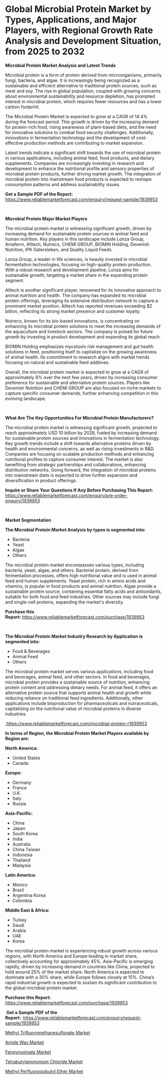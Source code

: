 <p><h1>Global Microbial Protein Market by Types, Applications, and Major Players, with Regional Growth Rate Analysis and Development Situation, from 2025 to 2032</h1></p><p><strong>Microbial Protein Market Analysis and Latest Trends</strong></p>
<p><p>Microbial protein is a form of protein derived from microorganisms, primarily fungi, bacteria, and algae. It is increasingly being recognized as a sustainable and efficient alternative to traditional protein sources, such as meat and soy. The rise in global population, coupled with growing concerns about environmental sustainability and resource depletion, has prompted interest in microbial protein, which requires fewer resources and has a lower carbon footprint.</p><p>The Microbial Protein Market is expected to grow at a CAGR of 14.4% during the forecast period. This growth is driven by the increasing demand for protein-rich food, rising awareness of plant-based diets, and the need for innovative solutions to combat food security challenges. Additionally, innovations in fermentation technology and the development of cost-effective production methods are contributing to market expansion.</p><p>Latest trends indicate a significant shift towards the use of microbial protein in various applications, including animal feed, food products, and dietary supplements. Companies are increasingly investing in research and development to enhance the nutritional profile and sensory properties of microbial protein products, further driving market growth. The integration of microbial protein into mainstream food products is expected to reshape consumption patterns and address sustainability issues.</p></p>
<p><strong>Get a Sample PDF of the Report:&nbsp;</strong> <a href="https://www.reliablemarketforecast.com/enquiry/request-sample/1939953?utm_campaign=1169&utm_medium=2&utm_source=Github&utm_content=ia&utm_term=31032025&utm_id=microbial-protein">https://www.reliablemarketforecast.com/enquiry/request-sample/1939953</a></p>
<p>&nbsp;</p>
<p><strong>Microbial Protein Major Market Players</strong></p>
<p><p>The microbial protein market is witnessing significant growth, driven by increasing demand for sustainable protein sources in animal feed and human nutrition. Key players in this landscape include Lonza Group, Amaferm, Alltech, Nutreco, CHEMI GROUP, BIOMIN Holding, Devenish Nutrition, IPK Gatersleben, and Quality Liquid Feeds.</p><p>Lonza Group, a leader in life sciences, is heavily invested in microbial fermentation technologies, focusing on high-quality protein production. With a robust research and development pipeline, Lonza aims for sustainable growth, targeting a market share in the expanding protein segment. </p><p>Alltech is another significant player, renowned for its innovative approach to animal nutrition and health. The company has expanded its microbial protein offerings, leveraging its extensive distribution network to capture a prominent market position. Alltech has reported revenues exceeding $2 billion, reflecting its strong market presence and customer loyalty.</p><p>Nutreco, known for its bio-based innovations, is concentrating on enhancing its microbial protein solutions to meet the increasing demands of the aquaculture and livestock sectors. The company is poised for future growth by investing in product development and expanding its global reach. </p><p>BIOMIN Holding emphasizes mycotoxin risk management and gut health solutions in feed, positioning itself to capitalize on the growing awareness of animal health. Its commitment to research aligns with market trends focusing on natural and sustainable feed additives.</p><p>Overall, the microbial protein market is expected to grow at a CAGR of approximately 8% over the next few years, driven by increasing consumer preference for sustainable and alternative protein sources. Players like Devenish Nutrition and CHEMI GROUP are also focused on niche markets to capture specific consumer demands, further enhancing competition in this evolving landscape.</p></p>
<p>&nbsp;</p>
<p><strong>What Are The Key Opportunities For Microbial Protein Manufacturers?</strong></p>
<p><p>The microbial protein market is witnessing significant growth, projected to reach approximately USD 10 billion by 2028, fueled by increasing demand for sustainable protein sources and innovations in fermentation technology. Key growth trends include a shift towards alternative proteins driven by health and environmental concerns, as well as rising investments in R&D. Companies are focusing on scalable production methods and enhancing nutritional profiles to capture consumer interest. The market is also benefiting from strategic partnerships and collaborations, enhancing distribution networks. Going forward, the integration of microbial proteins into mainstream diets is expected to drive further expansion and diversification in product offerings.</p></p>
<p><strong>Inquire or Share Your Questions If Any Before Purchasing This Report:</strong> <a href="https://www.reliablemarketforecast.com/enquiry/pre-order-enquiry/1939953?utm_campaign=1169&utm_medium=2&utm_source=Github&utm_content=ia&utm_term=31032025&utm_id=microbial-protein">https://www.reliablemarketforecast.com/enquiry/pre-order-enquiry/1939953</a></p>
<p>&nbsp;</p>
<p><strong>Market Segmentation</strong></p>
<p><strong>The Microbial Protein Market Analysis by types is segmented into:</strong></p>
<p><ul><li>Bacteria</li><li>Yeast</li><li>Algae</li><li>Others</li></ul></p>
<p><p>The microbial protein market encompasses various types, including bacteria, yeast, algae, and others. Bacterial protein, derived from fermentation processes, offers high nutritional value and is used in animal feed and human supplements. Yeast protein, rich in amino acids and vitamins, is popular in food products and animal nutrition. Algae provide a sustainable protein source, containing essential fatty acids and antioxidants, suitable for both food and feed industries. Other sources may include fungi and single-cell proteins, expanding the market's diversity.</p></p>
<p><strong>Purchase this Report:&nbsp;</strong><a href="https://www.reliablemarketforecast.com/purchase/1939953?utm_campaign=1169&utm_medium=2&utm_source=Github&utm_content=ia&utm_term=31032025&utm_id=microbial-protein">https://www.reliablemarketforecast.com/purchase/1939953</a></p>
<p>&nbsp;</p>
<p><strong>The Microbial Protein Market Industry Research by Application is segmented into:</strong></p>
<p><ul><li>Food & Beverages</li><li>Animal Feed</li><li>Others</li></ul></p>
<p><p>The microbial protein market serves various applications, including food and beverages, animal feed, and other sectors. In food and beverages, microbial protein provides a sustainable source of nutrition, enhancing protein content and addressing dietary needs. For animal feed, it offers an alternative protein source that supports animal health and growth while reducing reliance on traditional feed ingredients. Additionally, other applications include bioproduction for pharmaceuticals and nutraceuticals, capitalizing on the nutritional value of microbial proteins in diverse industries.</p></p>
<p><a href="https://www.reliablemarketforecast.com/microbial-protein-r1939953?utm_campaign=1169&utm_medium=2&utm_source=Github&utm_content=ia&utm_term=31032025&utm_id=microbial-protein">&nbsp;https://www.reliablemarketforecast.com/microbial-protein-r1939953</a></p>
<p><strong>In terms of Region, the Microbial Protein Market Players available by Region are:</strong></p>
<p>
    <p> <strong> North America: </strong>
        <ul>
            <li>United States</li>
            <li>Canada</li>
        </ul>
        </p> 
    <p> <strong> Europe: </strong>
        <ul>
            <li>Germany</li>
            <li>France</li>
            <li>U.K.</li>
            <li>Italy</li>
            <li>Russia</li>
        </ul>
        </p> 
    <p> <strong> Asia-Pacific: </strong>
        <ul>
            <li>China</li>
            <li>Japan</li>
            <li>South Korea</li>
            <li>India</li>
            <li>Australia</li>
            <li>China Taiwan</li>
            <li>Indonesia</li>
            <li>Thailand</li>
            <li>Malaysia</li>
        </ul>
        </p> 
    <p> <strong> Latin America: </strong>
        <ul>
            <li>Mexico</li>
            <li>Brazil</li>
            <li>Argentina Korea</li>
            <li>Colombia</li>
        </ul>
        </p> 
    <p> <strong> Middle East & Africa: </strong>
        <ul>
            <li>Turkey</li>
            <li>Saudi</li>
            <li>Arabia</li>
            <li>UAE</li>
            <li>Korea</li>
        </ul>
    </p>
    </p>
<p><p>The microbial protein market is experiencing robust growth across various regions, with North America and Europe leading in market share, collectively accounting for approximately 45%. Asia-Pacific is emerging rapidly, driven by increasing demand in countries like China, projected to hold around 25% of the market share. North America is expected to dominate with a 30% share, while Europe follows closely at 15%. China’s rapid industrial growth is expected to sustain its significant contribution to the global microbial protein market.</p></p>
<p><strong>Purchase this Report: </strong><a href="https://www.reliablemarketforecast.com/purchase/1939953?utm_campaign=1169&utm_medium=2&utm_source=Github&utm_content=ia&utm_term=31032025&utm_id=microbial-protein">https://www.reliablemarketforecast.com/purchase/1939953</a></p>
<p>&nbsp;<strong>Get a Sample PDF of the Report:&nbsp;&nbsp;</strong><a href="https://www.reliablemarketforecast.com/enquiry/request-sample/1939953?utm_campaign=1169&utm_medium=2&utm_source=Github&utm_content=ia&utm_term=31032025&utm_id=microbial-protein">https://www.reliablemarketforecast.com/enquiry/request-sample/1939953</a></p>
<p><strong></strong></p>
<p><p><a href="https://github.com/cherrivacius/Market-Research-Report-List-1/blob/main/methyl-trifluoromethanesulfonate-market.md?utm_campaign=1169&utm_medium=2&utm_source=Github&utm_content=ia&utm_term=31032025&utm_id=microbial-protein">Methyl Trifluoromethanesulfonate Market</a></p><p><a href="https://github.com/Mayankdeswa/Market-Research-Report-List-1/blob/main/amide-wax-market.md?utm_campaign=1169&utm_medium=2&utm_source=Github&utm_content=ia&utm_term=31032025&utm_id=microbial-protein">Amide Wax Market</a></p><p><a href="https://github.com/mafuzakirju/Market-Research-Report-List-1/blob/main/fenpyroximate-market.md?utm_campaign=1169&utm_medium=2&utm_source=Github&utm_content=ia&utm_term=31032025&utm_id=microbial-protein">Fenpyroximate Market</a></p><p><a href="https://github.com/akramisabtu/Market-Research-Report-List-1/blob/main/tetrabutylammonium-chloride-market.md?utm_campaign=1169&utm_medium=2&utm_source=Github&utm_content=ia&utm_term=31032025&utm_id=microbial-protein">Tetrabutylammonium Chloride Market</a></p><p><a href="https://github.com/omduthkevork/Market-Research-Report-List-1/blob/main/methyl-perfluoroisobutyl-ether-market.md?utm_campaign=1169&utm_medium=2&utm_source=Github&utm_content=ia&utm_term=31032025&utm_id=microbial-protein">Methyl Perfluoroisobutyl Ether Market</a></p></p>
